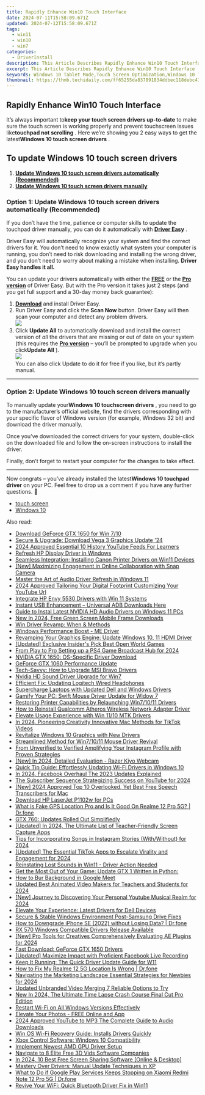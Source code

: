 ```yaml
---
title: Rapidly Enhance Win10 Touch Interface
date: 2024-07-11T15:58:09.671Z
updated: 2024-07-12T15:58:09.671Z
tags:
  - win11
  - win10
  - win7
categories:
  - DriverInstall
description: This Article Describes Rapidly Enhance Win10 Touch Interface
excerpt: This Article Describes Rapidly Enhance Win10 Touch Interface
keywords: Windows 10 Tablet Mode,Touch Screen Optimization,Windows 10 Touch Interface Enhancement,Improve Win10 Touch Gesture Recognition,Windows 10 Tablet Mode Tutorials,Accelerate Win10 Touch Interaction Speed,Enhanced Windows 10 Multitouch Capabilities
thumbnail: https://thmb.techidaily.com/ff65255da837891834ddbec118debc41ab0f1d1e57de67c2dd583540d5810764.jpg
---
```


## Rapidly Enhance Win10 Touch Interface

 It’s always important to**keep your touch screen drivers up-to-date** to make sure the touch screen is working properly and prevent touchscreen issues like**touchpad not scrolling** . Here we’re showing you 2 easy ways to get the latest**Windows 10 touch screen drivers** .

## To update Windows 10 touch screen drivers

1. [**Update Windows 10 touch screen drivers automatically (Recommended)**](#O1)
2. [**Update Windows 10 touch screen drivers manually**](#O2)

### Option 1: Update Windows 10 touch screen drivers automatically (Recommended)

 If you don’t have the time, patience or computer skills to update the touchpad driver manually, you can do it automatically with **[Driver Easy](https://tools.techidaily.com/drivereasy/download/)**  .

 Driver Easy will automatically recognize your system and find the correct drivers for it. You don’t need to know exactly what system your computer is running, you don’t need to risk downloading and installing the wrong driver, and you don’t need to worry about making a mistake when installing. **Driver Easy handles it all.**

 You can update your drivers automatically with either the [**FREE**](https://tools.techidaily.com/drivereasy/download/) or the [**Pro version**](https://tools.techidaily.com/drivereasy/download/) of Driver Easy. But with the Pro version it takes just 2 steps (and you get full support and a 30-day money back guarantee):

1. **[Download](https://tools.techidaily.com/drivereasy/download/)**  and install Driver Easy.
2. Run Driver Easy and click the **Scan Now** button. Driver Easy will then scan your computer and detect any problem drivers.  
![](https://images.drivereasy.com/wp-content/uploads/2019/01/img_5c3dbd6f7a1bd.jpg)
3. Click **Update All** to automatically download and install the correct version of _all_  the drivers that are missing or out of date on your system (this requires the **[Pro version](https://tools.techidaily.com/drivereasy/download/)**  – you’ll be prompted to upgrade when you click**Update All** ).  
![](https://images.drivereasy.com/wp-content/uploads/2019/01/img_5c3dbd6f7a1bd.jpg)  
 You can also click Update to do it for free if you like, but it’s partly manual.

---

### Option 2: Update Windows 10 touch screen drivers manually

 To manually update your**Windows 10 touchscreen drivers** , you need to go to the manufacturer’s official  website, find the drivers corresponding with your specific flavor of Windows version (for example, Windows 32 bit) and download the driver manually.

 Once you’ve downloaded the correct drivers for your system, double-click on the downloaded file and follow the on-screen instructions to install the driver.

 Finally, don’t forget to restart your computer for the changes to take effect.

---

 Now congrats – you’ve already installed the latest**Windows 10 touchpad driver** on your PC. Feel free to drop us a comment if you have any further questions. 🙂

* [touch screen](https://store.drivereasy.com/order/cart.php?PRODS=4731822&QTY=1&AFFILIATE=108875)
* [Windows 10](https://tools.techidaily.com/drivereasy/download/)

<ins class="adsbygoogle"
     style="display:block"
     data-ad-format="autorelaxed"
     data-ad-client="ca-pub-7571918770474297"
     data-ad-slot="1223367746"></ins>



<ins class="adsbygoogle"
     style="display:block"
     data-ad-client="ca-pub-7571918770474297"
     data-ad-slot="8358498916"
     data-ad-format="auto"
     data-full-width-responsive="true"></ins>



<span class="atpl-alsoreadstyle">Also read:</span>
<div><ul>
<li><a href="https://driver-install.techidaily.com/download-geforce-gtx-1650-for-win-710/"><u>Download GeForce GTX 1650 for Win 7/10</u></a></li>
<li><a href="https://driver-install.techidaily.com/secure-and-upgrade-download-vega-3-graphics-update-24/"><u>Secure & Upgrade: Download Vega 3 Graphics Update '24</u></a></li>
<li><a href="https://youtube-clips.techidaily.com/2024-approved-essential-10-history-youtube-feeds-for-learners/"><u>2024 Approved  Essential 10 History YouTube Feeds For Learners</u></a></li>
<li><a href="https://driver-install.techidaily.com/refresh-hp-display-driver-in-windows/"><u>Refresh HP Display Driver in Windows</u></a></li>
<li><a href="https://driver-install.techidaily.com/seamless-integration-installing-canon-printer-drivers-on-win11-devices/"><u>Seamless Integration: Installing Canon Printer Drivers on Win11 Devices</u></a></li>
<li><a href="https://snapchat-videos.techidaily.com/new-maximizing-engagement-in-online-collaboration-with-snap-camera/"><u>[New] Maximizing Engagement in Online Collaboration with Snap Camera</u></a></li>
<li><a href="https://driver-install.techidaily.com/master-the-art-of-audio-driver-refresh-in-windows-11/"><u>Master the Art of Audio Driver Refresh in Windows 11</u></a></li>
<li><a href="https://youtube-stream.techidaily.com/2024-approved-tailoring-your-digital-footprint-customizing-your-youtube-url/"><u>2024 Approved  Tailoring Your Digital Footprint  Customizing Your YouTube Url</u></a></li>
<li><a href="https://driver-install.techidaily.com/integrate-hp-envy-5530-drivers-with-win-11-systems/"><u>Integrate HP Envy 5530 Drivers with Win 11 Systems</u></a></li>
<li><a href="https://driver-install.techidaily.com/instant-usb-enhancement-universal-adb-downloads-here/"><u>Instant USB Enhancement – Universal ADB Downloads Here</u></a></li>
<li><a href="https://driver-install.techidaily.com/guide-to-instal-latest-nvidia-hd-audio-drivers-on-windows-11-pcs/"><u>Guide to Instal Latest NVIDIA HD Audio Drivers on Windows 11 PCs</u></a></li>
<li><a href="https://ai-video-editing.techidaily.com/new-in-2024-free-green-screen-mobile-frame-downloads/"><u>New In 2024, Free Green Screen Mobile Frame Downloads</u></a></li>
<li><a href="https://driver-install.techidaily.com/win-driver-revamp-when-and-methods/"><u>Win Driver Revamp: When & Methods</u></a></li>
<li><a href="https://driver-install.techidaily.com/windows-performance-boost-me-driver/"><u>Windows Performance Boost - ME Driver</u></a></li>
<li><a href="https://driver-install.techidaily.com/revamping-your-graphics-engine-update-windows-10-11-hdmi-driver/"><u>Revamping Your Graphics Engine: Update Windows 10, 11 HDMI Driver</u></a></li>
<li><a href="https://visual-screen-recording.techidaily.com/updated-exclusive-insiders-pick-best-open-world-games/"><u>[Updated] Exclusive Insider's Pick  Best Open World Games</u></a></li>
<li><a href="https://visual-screen-recording.techidaily.com/from-play-to-pro-setting-up-a-ps4-game-broadcast-hub-for-2024/"><u>From Play to Pro  Setting up a PS4 Game Broadcast Hub for 2024</u></a></li>
<li><a href="https://driver-install.techidaily.com/nvidia-gtx-1650-os-specific-driver-download/"><u>NVIDIA GTX 1650: OS-Specific Driver Download</u></a></li>
<li><a href="https://driver-install.techidaily.com/geforce-gtx-1060-performance-update/"><u>GeForce GTX 1060 Performance Update</u></a></li>
<li><a href="https://driver-install.techidaily.com/tech-savvy-how-to-upgrade-msi-bravo-drivers/"><u>Tech-Savvy: How to Upgrade MSI Bravo Drivers</u></a></li>
<li><a href="https://driver-install.techidaily.com/nvidia-hd-sound-driver-upgrade-for-win7/"><u>Nvidia HD Sound Driver Upgrade for Win7</u></a></li>
<li><a href="https://driver-install.techidaily.com/efficient-fix-updating-logitech-wired-headphones/"><u>Efficient Fix: Updating Logitech Wired Headphones</u></a></li>
<li><a href="https://driver-install.techidaily.com/supercharge-laptops-with-updated-dell-and-windows-drivers/"><u>Supercharge Laptops with Updated Dell and Windows Drivers</u></a></li>
<li><a href="https://driver-install.techidaily.com/gamify-your-pc-swift-mouse-driver-update-for-widow-7/"><u>Gamify Your PC: Swift Mouse Driver Update for Widow 7</u></a></li>
<li><a href="https://driver-install.techidaily.com/restoring-printer-capabilities-by-relaunching-win71011-drivers/"><u>Restoring Printer Capabilities by Relaunching Win7/10/11 Drivers</u></a></li>
<li><a href="https://driver-install.techidaily.com/how-to-reinstall-qualcomm-atheros-wireless-network-adapter-driver/"><u>How to Reinstall Qualcomm Atheros Wireless Network Adapter Driver</u></a></li>
<li><a href="https://driver-install.techidaily.com/elevate-usage-experience-with-win-1110-mtk-drivers/"><u>Elevate Usage Experience with Win 11/10 MTK Drivers</u></a></li>
<li><a href="https://tiktok-clips.techidaily.com/in-2024-pioneering-creativity-innovative-mac-methods-for-tiktok-videos/"><u>In 2024, Pioneering Creativity  Innovative Mac Methods for TikTok Videos</u></a></li>
<li><a href="https://driver-install.techidaily.com/revitalize-windows-10-graphics-with-new-drivers/"><u>Revitalize Windows 10 Graphics with New Drivers</u></a></li>
<li><a href="https://driver-install.techidaily.com/streamlined-method-for-win71011-mouse-driver-revival/"><u>Streamlined Method for Win7/10/11 Mouse Driver Revival</u></a></li>
<li><a href="https://instagram-video-recordings.techidaily.com/from-unverified-to-verified-amplifying-your-instagram-profile-with-proven-strategies/"><u>From Unverified to Verified  Amplifying Your Instagram Profile with Proven Strategies</u></a></li>
<li><a href="https://on-screen-recording.techidaily.com/1716000637409-new-in-2024-detailed-evaluation-razer-kiyo-webcam/"><u>[New] In 2024, Detailed Evaluation - Razer Kiyo Webcam</u></a></li>
<li><a href="https://driver-install.techidaily.com/quick-tip-guide-effortlessly-updating-wi-fi-drivers-in-windows-10/"><u>Quick Tip Guide: Effortlessly Updating Wi-Fi Drivers in Windows 10</u></a></li>
<li><a href="https://facebook-video-content.techidaily.com/in-2024-facebook-overhaul-the-2023-updates-explained/"><u>In 2024, Facebook Overhaul  The 2023 Updates Explained</u></a></li>
<li><a href="https://some-skills.techidaily.com/the-subscriber-sequence-strategizing-success-on-youtube-for-2024/"><u>The Subscriber Sequence  Strategizing Success on YouTube for 2024</u></a></li>
<li><a href="https://fox-helps.techidaily.com/new-2024-approved-top-10-overlooked-yet-best-free-speech-transcribers-for-mac/"><u>[New] 2024 Approved  Top 10 Overlooked, Yet Best Free Speech Transcribers for Mac</u></a></li>
<li><a href="https://driver-install.techidaily.com/download-hp-laserjet-p1102w-for-pcs/"><u>Download HP LaserJet P1102w for PCs</u></a></li>
<li><a href="https://fake-location.techidaily.com/what-is-fake-gps-location-pro-and-is-it-good-on-realme-12-pro-5g-drfone-by-drfone-virtual-android/"><u>What is Fake GPS Location Pro and Is It Good On Realme 12 Pro 5G? | Dr.fone</u></a></li>
<li><a href="https://driver-install.techidaily.com/gtx-760-updates-rolled-out-simplifiedly/"><u>GTX 760: Updates Rolled Out Simplifiedly</u></a></li>
<li><a href="https://screen-sharing-recording.techidaily.com/updated-in-2024-the-ultimate-list-of-teacher-friendly-screen-capture-apps/"><u>[Updated] In 2024, The Ultimate List of Teacher-Friendly Screen Capture Apps</u></a></li>
<li><a href="https://instagram-video-recordings.techidaily.com/tips-for-incorporating-songs-in-instagram-stories-withwithout-for-2024/"><u>Tips for Incorporating Songs in Instagram Stories (With/Without) for 2024</u></a></li>
<li><a href="https://tiktok-video-recordings.techidaily.com/updated-the-essential-tiktok-apps-to-escalate-virality-and-engagement-for-2024/"><u>[Updated] The Essential TikTok Apps to Escalate Virality and Engagement for 2024</u></a></li>
<li><a href="https://driver-install.techidaily.com/reinstating-lost-sounds-in-win11-driver-action-needed/"><u>Reinstating Lost Sounds in Win11 - Driver Action Needed</u></a></li>
<li><a href="https://driver-install.techidaily.com/1720062438577-get-the-most-out-of-your-game-update-gtx-1-written-in-python/"><u>Get the Most Out of Your Game: Update GTX 1 Written in Python:</u></a></li>
<li><a href="https://digital-screen-recording.techidaily.com/how-to-bur-background-in-google-meet/"><u>How to Bur Background in Google Meet</u></a></li>
<li><a href="https://video-content-creator.techidaily.com/updated-best-animated-video-makers-for-teachers-and-students-for-2024/"><u>Updated Best Animated Video Makers for Teachers and Students for 2024</u></a></li>
<li><a href="https://youtube-blog.techidaily.com/ourney-to-discovering-your-personal-youtube-musical-realm-for-2024/"><u>[New] Journey to Discovering Your Personal Youtube Musical Realm for 2024</u></a></li>
<li><a href="https://driver-install.techidaily.com/elevate-your-experience-latest-drivers-for-dell-devices/"><u>Elevate Your Experience: Latest Drivers for Dell Devices</u></a></li>
<li><a href="https://driver-install.techidaily.com/secure-and-stable-windows-environment-post-samsung-drive-fixes/"><u>Secure & Stable Windows Environment Post-Samsung Drive Fixes</u></a></li>
<li><a href="https://blog-min.techidaily.com/how-to-downgrade-iphone-se-2022-without-losing-data-drfone-by-drfone-ios-system-repair-ios-system-repair/"><u>How to Downgrade iPhone SE (2022) without Losing Data? | Dr.fone</u></a></li>
<li><a href="https://driver-install.techidaily.com/rx-570-windows-compatible-drivers-release-available/"><u>RX 570 Windows Compatible Drivers Release Available</u></a></li>
<li><a href="https://vp-tips.techidaily.com/new-pro-tools-for-creatives-comprehensively-evaluating-ae-plugins-for-2024/"><u>[New] Pro Tools for Creatives  Comprehensively Evaluating AE Plugins for 2024</u></a></li>
<li><a href="https://driver-install.techidaily.com/fast-download-geforce-gtx-1650-drivers/"><u>Fast Download: GeForce GTX 1650 Drivers</u></a></li>
<li><a href="https://screen-video-capture.techidaily.com/updated-maximize-impact-with-proficient-facebook-live-recording/"><u>[Updated] Maximize Impact with Proficient Facebook Live Recording</u></a></li>
<li><a href="https://driver-install.techidaily.com/keep-it-running-the-quick-driver-update-guide-for-w11/"><u>Keep It Running: The Quick Driver Update Guide for W11</u></a></li>
<li><a href="https://fake-location.techidaily.com/how-to-fix-my-realme-12-5g-location-is-wrong-drfone-by-drfone-virtual-android/"><u>How to Fix My Realme 12 5G Location Is Wrong | Dr.fone</u></a></li>
<li><a href="https://extra-approaches.techidaily.com/navigating-the-marketing-landscape-essential-strategies-for-newbies-for-2024/"><u>Navigating the Marketing Landscape  Essential Strategies for Newbies for 2024</u></a></li>
<li><a href="https://video-creation-software.techidaily.com/updated-unbranded-video-merging-7-reliable-options-to-try/"><u>Updated Unbranded Video Merging 7 Reliable Options to Try</u></a></li>
<li><a href="https://ai-video-apps.techidaily.com/new-in-2024-the-ultimate-time-lapse-crash-course-final-cut-pro-edition/"><u>New In 2024, The Ultimate Time Lapse Crash Course Final Cut Pro Edition</u></a></li>
<li><a href="https://driver-install.techidaily.com/restart-wi-fi-on-all-windows-versions-effectively/"><u>Restart Wi-Fi on All Windows Versions Effectively</u></a></li>
<li><a href="https://extra-hints.techidaily.com/elevate-your-photos-free-online-and-app/"><u>Elevate Your Photos - FREE Online and App</u></a></li>
<li><a href="https://video-ai-editor.techidaily.com/2024-approved-youtube-to-mp3-the-complete-guide-to-audio-downloads/"><u>2024 Approved YouTube to MP3 The Complete Guide to Audio Downloads</u></a></li>
<li><a href="https://driver-install.techidaily.com/win-os-wi-fi-recovery-guide-installs-drivers-quickly/"><u>Win OS Wi-Fi Recovery Guide: Installs Drivers Quickly</u></a></li>
<li><a href="https://driver-install.techidaily.com/xbox-control-software-windows-10-compatibility/"><u>Xbox Control Software: Windows 10 Compatibility</u></a></li>
<li><a href="https://driver-install.techidaily.com/implement-newest-amd-gpu-driver-setup/"><u>Implement Newest AMD GPU Driver Setup</u></a></li>
<li><a href="https://extra-hints.techidaily.com/navigate-to-8-elite-free-3d-vids-software-companies/"><u>Navigate to 8 Elite Free 3D Vids Software Companies</u></a></li>
<li><a href="https://screen-video-capture.techidaily.com/in-2024-10-best-free-screen-sharing-software-online-and-desktop/"><u>In 2024, 10 Best Free Screen Sharing Software [Online & Desktop]</u></a></li>
<li><a href="https://driver-install.techidaily.com/mastery-over-drivers-manual-update-techniques-in-xp/"><u>Mastery Over Drivers: Manual Update Techniques in XP</u></a></li>
<li><a href="https://howto.techidaily.com/what-to-do-if-google-play-services-keeps-stopping-on-xiaomi-redmi-note-12-pro-5g-drfone-by-drfone-fix-android-problems-fix-android-problems/"><u>What to Do if Google Play Services Keeps Stopping on Xiaomi Redmi Note 12 Pro 5G | Dr.fone</u></a></li>
<li><a href="https://driver-install.techidaily.com/revive-your-wifi-quick-bluetooth-driver-fix-in-win11/"><u>Revive Your WiFi: Quick Bluetooth Driver Fix in Win11</u></a></li>
</ul></div>

